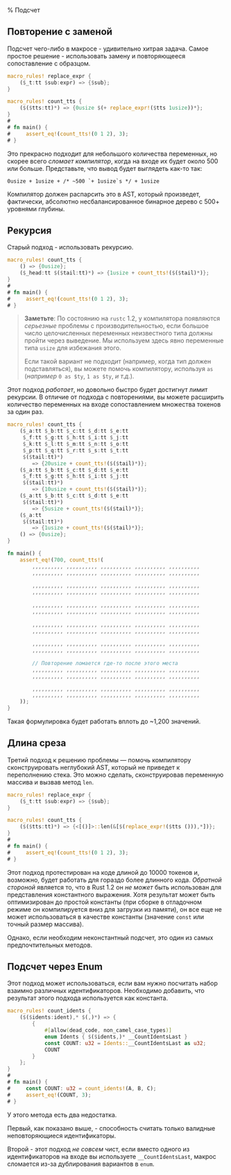 % Подсчет

## Повторение с заменой 

Подсчет чего-либо в макросе - удивительно хитрая задача.  Самое простое решение - использовать замену и повторяющееся сопоставление с образцом.

```rust
macro_rules! replace_expr {
    ($_t:tt $sub:expr) => {$sub};
}

macro_rules! count_tts {
    ($($tts:tt)*) => {0usize $(+ replace_expr!($tts 1usize))*};
}
# 
# fn main() {
#     assert_eq!(count_tts!(0 1 2), 3);
# }
```

Это прекрасно подходит для небольшого количества переменных, но скорее всего  *сломает компилятор*, когда на входе их будет около 500 или больше.  Представьте, что вывод будет выглядеть как-то так:

```ignore
0usize + 1usize + /* ~500 `+ 1usize`s */ + 1usize
```

Компилятор должен распарсить это в AST, который произведет, фактически, абсолютно несбалансированное бинарное дерево с 500+ уровнями глубины.

## Рекурсия

Старый подход - использовать рекурсию.

```rust
macro_rules! count_tts {
    () => {0usize};
    ($_head:tt $($tail:tt)*) => {1usize + count_tts!($($tail)*)};
}
# 
# fn main() {
#     assert_eq!(count_tts!(0 1 2), 3);
# }
```

> **Заметьте**: По состоянию на `rustc` 1.2, у компилятора появляются  *серьезные* проблемы с производительностью, если большое число целочисленных переменных неизвестного типа должны пройти через выведение.  Мы используем здесь явно переменные типа `usize` для избежания этого.
>
> Если такой вариант не подходит (например, когда тип должен подставляться), вы можете помочь компилятору, используя  `as` (*например* `0 as $ty`, `1 as $ty`, *и т.д.*).

Этот подход *работает*, но довольно быстро будет достигнут лимит рекурсии. В отличие от подхода с повторениями, вы можете расширить количество переменных на входе сопоставлением множества токенов за один раз.

```rust
macro_rules! count_tts {
    ($_a:tt $_b:tt $_c:tt $_d:tt $_e:tt
     $_f:tt $_g:tt $_h:tt $_i:tt $_j:tt
     $_k:tt $_l:tt $_m:tt $_n:tt $_o:tt
     $_p:tt $_q:tt $_r:tt $_s:tt $_t:tt
     $($tail:tt)*)
        => {20usize + count_tts!($($tail)*)};
    ($_a:tt $_b:tt $_c:tt $_d:tt $_e:tt
     $_f:tt $_g:tt $_h:tt $_i:tt $_j:tt
     $($tail:tt)*)
        => {10usize + count_tts!($($tail)*)};
    ($_a:tt $_b:tt $_c:tt $_d:tt $_e:tt
     $($tail:tt)*)
        => {5usize + count_tts!($($tail)*)};
    ($_a:tt
     $($tail:tt)*)
        => {1usize + count_tts!($($tail)*)};
    () => {0usize};
}

fn main() {
    assert_eq!(700, count_tts!(
        ,,,,,,,,,, ,,,,,,,,,, ,,,,,,,,,, ,,,,,,,,,, ,,,,,,,,,,
        ,,,,,,,,,, ,,,,,,,,,, ,,,,,,,,,, ,,,,,,,,,, ,,,,,,,,,,
        
        ,,,,,,,,,, ,,,,,,,,,, ,,,,,,,,,, ,,,,,,,,,, ,,,,,,,,,,
        ,,,,,,,,,, ,,,,,,,,,, ,,,,,,,,,, ,,,,,,,,,, ,,,,,,,,,,
        
        ,,,,,,,,,, ,,,,,,,,,, ,,,,,,,,,, ,,,,,,,,,, ,,,,,,,,,,
        ,,,,,,,,,, ,,,,,,,,,, ,,,,,,,,,, ,,,,,,,,,, ,,,,,,,,,,
        
        ,,,,,,,,,, ,,,,,,,,,, ,,,,,,,,,, ,,,,,,,,,, ,,,,,,,,,,
        ,,,,,,,,,, ,,,,,,,,,, ,,,,,,,,,, ,,,,,,,,,, ,,,,,,,,,,
        
        ,,,,,,,,,, ,,,,,,,,,, ,,,,,,,,,, ,,,,,,,,,, ,,,,,,,,,,
        ,,,,,,,,,, ,,,,,,,,,, ,,,,,,,,,, ,,,,,,,,,, ,,,,,,,,,,
        
        // Повторение ломается где-то после этого места
        ,,,,,,,,,, ,,,,,,,,,, ,,,,,,,,,, ,,,,,,,,,, ,,,,,,,,,,
        ,,,,,,,,,, ,,,,,,,,,, ,,,,,,,,,, ,,,,,,,,,, ,,,,,,,,,,

        ,,,,,,,,,, ,,,,,,,,,, ,,,,,,,,,, ,,,,,,,,,, ,,,,,,,,,,
        ,,,,,,,,,, ,,,,,,,,,, ,,,,,,,,,, ,,,,,,,,,, ,,,,,,,,,,
    ));
}
```

Такая формулировка будет работать вплоть до ~1,200 значений.

## Длина среза

Третий подход к решению проблемы — помочь компилятору сконструировать неглубокий AST, который не приведет к переполнению стека.  Это можно сделать, сконструировав переменную массива и вызвав метод `len`.

```rust
macro_rules! replace_expr {
    ($_t:tt $sub:expr) => {$sub};
}

macro_rules! count_tts {
    ($($tts:tt)*) => {<[()]>::len(&[$(replace_expr!($tts ())),*])};
}
# 
# fn main() {
#     assert_eq!(count_tts!(0 1 2), 3);
# }
```

Этот подход протестирован на коде длиной до 10000 токенов и, возможно, будет работать для гораздо более длинного кода.  *Обратной стороной* является то, что в Rust 1.2 он *не может* быть использован для представления константного выражения.  Хотя результат может быть оптимизирован до простой константы (при сборке в отладочном режиме он компилируется вниз для загрузки из памяти), он все еще не может использоваться в качестве константы (значение `const` или точный размер массива).

Однако, если необходим неконстантный подсчет, это один из самых предпочтительных методов.

## Подсчет через Enum

Этот подход может использоваться, если вам нужно посчитать набор взаимно различных идентификаторов. Необходимо добавить, что результат этого подхода используется как константа.

```rust
macro_rules! count_idents {
    ($($idents:ident),* $(,)*) => {
        {
            #[allow(dead_code, non_camel_case_types)]
            enum Idents { $($idents,)* __CountIdentsLast }
            const COUNT: u32 = Idents::__CountIdentsLast as u32;
            COUNT
        }
    };
}
# 
# fn main() {
#     const COUNT: u32 = count_idents!(A, B, C);
#     assert_eq!(COUNT, 3);
# }
```

У этого метода есть два недостатка.  

Первый, как показано выше, - способность считать только валидные неповторяющиеся идентификаторы.

Второй - этот подход *не совсем* чист, если вместо одного из идентификаторов на входе вы используете  `__CountIdentsLast`, макрос сломается из-за дублирования вариантов в `enum`.
